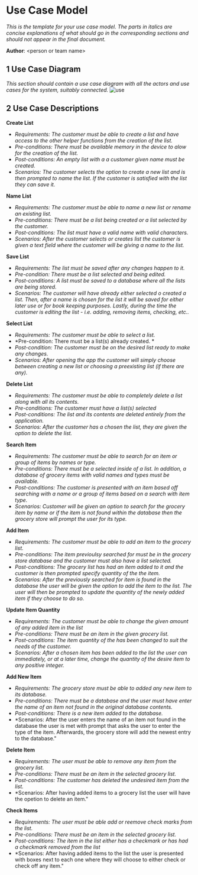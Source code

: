 [use]:https://github.com/qc-se-fall2017/370Fall17Team6/blob/master/GroupProject/Docs/UseCaseDiagram.png
# Use Case Model

*This is the template for your use case model. The parts in italics are concise explanations of what should go in the corresponding sections and should not appear in the final document.*

**Author**: \<person or team name\>

## 1 Use Case Diagram
*This section should contain a use case diagram with all the actors and use cases for the system, suitably connected.*
![use]
## 2 Use Case Descriptions

**Create List**
- *Requirements: The customer must be able to create a list and have access to the other helper functions from the creation of the list.*
- *Pre-conditions: There must be available memory in the device to alow for the creation of the list.*
- *Post-conditions: An empty list with a a customer given name must be created.*
- *Scenarios: The customer selects the option to create a new list and is then prompted to name the list. If the customer is satisfied with the list they can save it.*

**Name List**
- *Requirements: The customer must be able to name a new list or rename an existing list.*
- *Pre-conditions: There must be a list being created or a list selected by the customer.*
- *Post-conditions: The list must have a valid name with valid characters.*
- *Scenarios: After the customer selects or creates list the customer is given a text field where the customer will be giving a name to the list.*

**Save List**
- *Requirements: The list must be saved after any changes happen to it.*
- *Pre-condition: There must be a list selected and being edited.*
- *Post-conditions: A list must be saved to a database where all the lists are being stored.*
- *Scenarios: The customer will have already either selected o created a list. Then, after a name is chosen for the list it will be saved for either later use or for book keeping purposes. Lastly, during the time the customer is editing the list - i.e. adding, removing items, checking, etc..*

**Select List**
- *Requirements: The customer must be able to select a list.*
- *Pre-condition: There must be a list(s) already created. *
- *Post-condition: The customer must be on the desired list ready to make any changes.*
- *Scenarios: After opening the app the customer will simply choose between creating a new list or choosing a preexisting list (if there are any).*

**Delete List**
- *Requirements: The customer must be able to completely delete a list along with all its contents.*
- *Pre-conditions: The customer must have a list(s) selected*
- *Post-conditions: The list and its contents are deleted entirely from the application.*
- *Scenarios: After the customer has a chosen the list, they are given the option to delete the list.*

**Search Item**
- *Requirements: The customer must be able to search for an item or group of items by names or type.*
- *Pre-conditions: There must be a selected inside of a list. In addition, a database of grocery items with valid names and types must be available.*
- *Post-conditions: The customer is presented with an item based off searching with a name or a group of items based on a search with item type.*
- *Scenarios: Customer will be given an option to search for the grocery item by name or if the item is not found within the database then the grocery store will prompt the user for its type.*

**Add Item**
- *Requirements: The customer must be able to add an item to the grocery list.*
- *Pre-conditions: The item previoulsy searched for must be in the grocery store database and the customer must also have a list selected.*
- *Post-conditions: The grocery list has had an item added to it and the customer is then prompted specify quantity of the the item.*
- *Scenarios: After the previously searched for item is found in the database the user will be given the option to add the item to the list. The user will then be prompted to update the quantity of the newly added item if they choose to do so.*

**Update Item Quantity**
- *Requirements: The customer must be able to change the given amount of any added item in the list*
- *Pre-conditions: There must be an item in the given grocery list.*
- *Post-conditions: The item quantity of the has been changed to suit the needs of the customer.*
- *Scenarios: After a chosen item has been added to the list the user can immediately, or at a later time, change the quantity of the desire item to any positive integer.*

**Add New Item**
- *Requirements: The grocery store must be able to added any new item to its database.*
- *Pre-conditions: There must be a database and the user must have enter the name of an item not found in the original database contents.*
- *Post-conditions: There is a new item added to the database.*
- *Scenarios: After the user enters the name of an item not found in the database the user is met with prompt that asks the user to enter the type of the item. Afterwards, the grocery store will add the newest entry to the database."

**Delete Item**
- *Requirements: The user must be able to remove any item from the grocery list.*
- *Pre-conditions: There must be an item in the selected grocery list.*
- *Post-conditions: The customer has deleted the undesired item from the list.*
- *Scenarios: After having added items to a grocery list the user will have the opetion to delete an item."

**Check Items**
- *Requirements: The user must be able add or reemove check marks from the list.*
- *Pre-conditions: There must be an item in the selected grocery list.*
- *Post-conditions: The item in the list either has a checkmark or has had a checkmark removed from the list*
- *Scenarios: After having added items to the list the user is presented with boxes next to each one where they will choose to either check or check off any item."
